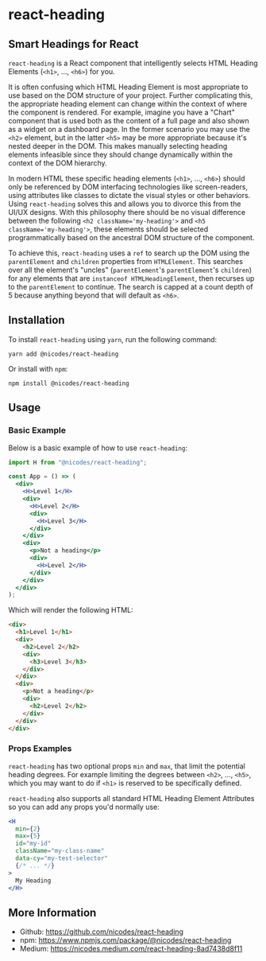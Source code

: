 # react-heading

## Smart Headings for React

`react-heading` is a React component that intelligently selects HTML Heading Elements (`<h1>`, ..., `<h6>`) for you.

It is often confusing which HTML Heading Element is most appropriate to use based on the DOM structure of your project. Further complicating this, the appropriate heading element can change within the context of where the component is rendered. For example, imagine you have a "Chart" component that is used both as the content of a full page and also shown as a widget on a dashboard page. In the former scenario you may use the `<h2>` element, but in the latter `<h5>` may be more appropriate because it's nested deeper in the DOM. This makes manually selecting heading elements infeasible since they should change dynamically within the context of the DOM hierarchy.

In modern HTML these specific heading elements (`<h1>`, ..., `<h6>`) should only be referenced by DOM interfacing technologies like screen-readers, using attributes like classes to dictate the visual styles or other behaviors. Using `react-heading` solves this and allows you to divorce this from the UI/UX designs. With this philosophy there should be no visual difference between the following `<h2 className='my-heading'>` and `<h5 className='my-heading'>`, these elements should be selected programmatically based on the ancestral DOM structure of the component.

To achieve this, `react-heading` uses a `ref` to search up the DOM using the `parentElement` and `children` properties from `HTMLElement`. This searches over all the element's "uncles" (`parentElement`'s `parentElement`'s `children`) for any elements that are `instanceof HTMLHeadingElement`, then recurses up to the `parentElement` to continue. The search is capped at a count depth of 5 because anything beyond that will default as `<h6>`.

## Installation

To install `react-heading` using `yarn`, run the following command:

```
yarn add @nicodes/react-heading
```

Or install with `npm`:

```
npm install @nicodes/react-heading
```

## Usage

### Basic Example

Below is a basic example of how to use `react-heading`:

```jsx
import H from "@nicodes/react-heading";

const App = () => (
  <div>
    <H>Level 1</H>
    <div>
      <H>Level 2</H>
      <div>
        <H>Level 3</H>
      </div>
    </div>
    <div>
      <p>Not a heading</p>
      <div>
        <H>Level 2</H>
      </div>
    </div>
  </div>
);
```

Which will render the following HTML:

```html
<div>
  <h1>Level 1</h1>
  <div>
    <h2>Level 2</h2>
    <div>
      <h3>Level 3</h3>
    </div>
  </div>
  <div>
    <p>Not a heading</p>
    <div>
      <h2>Level 2</h2>
    </div>
  </div>
</div>
```

### Props Examples

`react-heading` has two optional props `min` and `max`, that limit the potential heading degrees. For example limiting the degrees between `<h2>`, ..., `<h5>`, which you may want to do if `<h1>` is reserved to be specifically defined.

`react-heading` also supports all standard HTML Heading Element Attributes so you can add any props you'd normally use:

```jsx
<H
  min={2}
  max={5}
  id="my-id"
  className="my-class-name"
  data-cy="my-test-selector"
  {/* ... */}
>
  My Heading
</H>
```

## More Information

- Github: https://github.com/nicodes/react-heading
- npm: https://www.npmjs.com/package/@nicodes/react-heading
- Medium: https://nicodes.medium.com/react-heading-8ad7438d8f11
